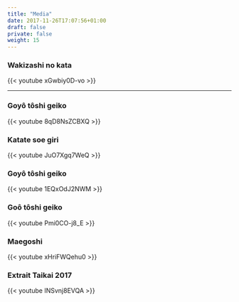 ```yaml
---
title: "Media"
date: 2017-11-26T17:07:56+01:00
draft: false
private: false
weight: 15
---
```


### Wakizashi no kata

{{< youtube xGwbiy0D-vo >}}
___

### Goyô tôshi geiko

{{< youtube 8qD8NsZCBXQ >}}

### Katate soe giri

{{< youtube JuO7Xgq7WeQ >}}

### Goyô tôshi geiko

{{< youtube 1EQxOdJ2NWM >}}

### Goô tôshi geiko

{{< youtube Pmi0CO-j8_E >}}

### Maegoshi

{{< youtube xHriFWQehu0 >}}

### Extrait Taikai 2017

{{< youtube INSvnj8EVQA >}}
